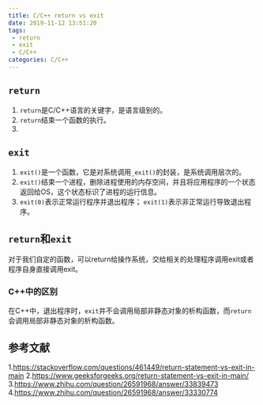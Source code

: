 ```yaml
---
title: C/C++ return vs exit
date: 2019-11-12 13:51:20
tags:
 - return
 - exit
 - C/C++
categories: C/C++
---
```


## `return`
1. `return`是C/C++语言的关键字，是语言级别的。
2. `return`结束一个函数的执行。
3. 

## `exit`
1. `exit()`是一个函数，它是对系统调用`_exit()`的封装，是系统调用层次的。
2. `exit()`结束一个进程，删除进程使用的内存空间，并且将应用程序的一个状态返回给OS，这个状态标识了进程的运行信息。
3. `exit(0)`表示正常运行程序并退出程序；
`exit(1)`表示非正常运行导致退出程序。

## `return`和`exit`
对于我们自定的函数，可以return给操作系统，交给相关的处理程序调用exit或者程序自身直接调用exit。

### C++中的区别
在C++中，退出程序时，`exit`并不会调用局部非静态对象的析构函数，而`return`会调用局部非静态对象的析构函数。


## 参考文献
1.https://stackoverflow.com/questions/461449/return-statement-vs-exit-in-main
2.https://www.geeksforgeeks.org/return-statement-vs-exit-in-main/
3.https://www.zhihu.com/question/26591968/answer/33839473
4.https://www.zhihu.com/question/26591968/answer/33330774
